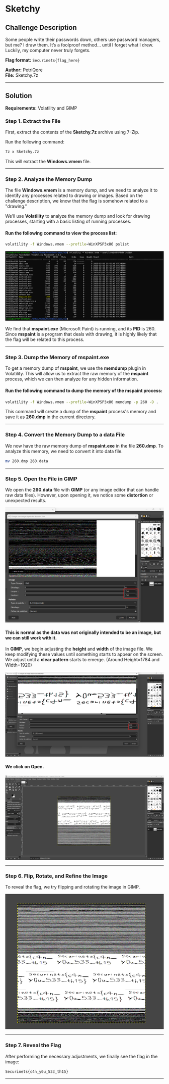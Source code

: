 
# **Sketchy**

## **Challenge Description**

Some people write their passwords down, others use password managers, but me? I draw them. It’s a foolproof method... until I forget what I drew. Luckily, my computer never truly forgets.

**Flag format:** `Securinets{flag_here}`

**Author:** PetriQore  
**File:** Sketchy.7z

---

## **Solution**

**Requirements:** Volatility and GIMP

### **Step 1. Extract the File**

First, extract the contents of the **Sketchy.7z** archive using 7-Zip.

Run the following command:

```bash
7z x Sketchy.7z
```

This will extract the **Windows.vmem** file.

---

### **Step 2. Analyze the Memory Dump**

The file **Windows.vmem** is a memory dump, and we need to analyze it to identify any processes related to drawing or images.
Based on the challenge description, we know that the flag is somehow related to a "drawing."

We’ll use **Volatility** to analyze the memory dump and look for drawing processes, starting with a basic listing of running processes.

#### Run the following command to view the process list:

```bash
volatility -f Windows.vmem --profile=WinXPSP3x86 pslist
```

![Screenshot 1](Screenshots/p1.png)

We find that **mspaint.exe** (Microsoft Paint) is running, and its **PID** is 260.
Since **mspaint** is a program that deals with drawing, it is highly likely that the flag will be related to this process.

---

### **Step 3. Dump the Memory of mspaint.exe**

To get a memory dump of **mspaint**, we use the **memdump** plugin in Volatility.
This will allow us to extract the raw memory of the **mspaint** process, which we can then analyze for any hidden information.

#### Run the following command to dump the memory of the **mspaint** process:

```bash
volatility -f Windows.vmem --profile=WinXPSP3x86 memdump -p 260 -D .
```

This command will create a dump of the **mspaint** process's memory and save it as **260.dmp** in the current directory.

---

### **Step 4. Convert the Memory Dump to a data File**

We now have the raw memory dump of **mspaint.exe** in the file **260.dmp**.
To analyze this memory, we need to convert it into data file.

```bash
mv 260.dmp 260.data
```

---

### **Step 5. Open the File in GIMP**

We open the **260.data** file with **GIMP** (or any image editor that can handle raw data files).
However, upon opening it, we notice some **distortion** or unexpected results.

![Screenshot 1](Screenshots/p2.png)

#### This is normal as the data was not originally intended to be an image, but we can still work with it.

In **GIMP**, we begin adjusting the **height** and **width** of the image file.
We keep modifying these values until something starts to appear on the screen.
We adjust until a **clear pattern** starts to emerge. (Around Height=1784 and Width=1920)

![Screenshot 1](Screenshots/p3.png)

#### We click on Open.

![Screenshot 1](Screenshots/p4.png)

---

### **Step 6. Flip, Rotate, and Refine the Image**

To reveal the flag, we try flipping and rotating the image in GIMP.

![Screenshot 1](Screenshots/p5.png)

---

### **Step 7. Reveal the Flag**

After performing the necessary adjustments, we finally see the flag in the image:

```
Securinets{c4n_y0u_533_th15}
```

---

